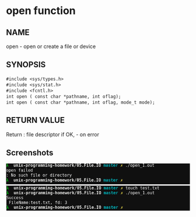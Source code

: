 # open function
## NAME
open - open or create a file or device
## SYNOPSIS
```
#include <sys/types.h>
#include <sys/stat.h>
#include <fcntl.h>
int open ( const char *pathname, int oflag);
int open ( const char *pathname, int oflag, mode_t mode);
```
## RETURN VALUE
Return : file descriptor if OK, - on error

## Screenshots
![open_1.fail](./open_1.fail.png?raw=true "open_1.fail")  
![open_1.success](./open_1.success.png?raw=true "open_1.success")  
